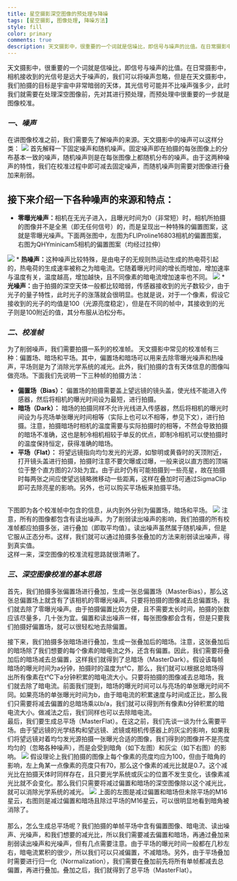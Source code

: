 ```yaml
---
title: 星空摄影深空图像的预处理与降噪
tags: [星空摄影, 图像处理, 降噪方法]
style: fill
color: primary
comments: true
description: 天文摄影中，很重要的一个词就是信噪比，即信号与噪声的比值。在日常摄影中，相机接收到的光信号是远大于噪声的，我们可以将噪声忽略，但是在天文摄影中，我们拍摄的目标是宇宙中非常暗弱的天体，其光信号可能并不比噪声强多少，此时我们就需要在处理深空图像前，先对其进行预处理，而预处理中很重要的一步就是图像校准。
---
```


天文摄影中，很重要的一个词就是信噪比，即信号与噪声的比值。在日常摄影中，相机接收到的光信号是远大于噪声的，我们可以将噪声忽略，但是在天文摄影中，我们拍摄的目标是宇宙中非常暗弱的天体，其光信号可能并不比噪声强多少，此时我们就需要在处理深空图像前，先对其进行预处理，而预处理中很重要的一步就是图像校准。

<h3><i><font>一、噪声</font></i></h3>
在讲图像校准之前，我们需要先了解噪声的来源。天文摄影中的噪声可以这样分类：
<img src="../assets/2022-5-22——img/1.jpg">
首先解释一下固定噪声和随机噪声。固定噪声即在拍摄的每张图像上的分布基本一致的噪声，随机噪声则是在每张图像上都随机分布的噪声。由于这两种噪声的特性，我们在校准过程中即可减去固定噪声，而随机噪声则需要对图像进行叠加来削弱。  

## 接下来介绍一下各种噪声的来源和特点：
  
* <b>零曝光噪声：</b>相机在无光子进入，且曝光时间为0（非常短）时，相机所拍摄的图像并不是全黑（即无任何信号）的，而是呈现出一种特殊的偏置图案，这就是零曝光噪声。下面两张图中，左图为FLIProline16803相机的偏置图案，右图为QHYminicam5相机的偏置图案（均经过拉伸）
<img src="../assets/2022-5-22——img/2.jpg">
* <b>热噪声：</b>这种噪声比较特殊，是由电子的无规则热运动生成的热电荷引起的，热电荷的生成速率被称之为暗电流。它随着曝光时间的增长而增加，增加速率与温度有关，温度越高，增加越快，且不同像素的暗电流增加速率也不同。
<img src="../assets/2022-5-22——img/3.jpg">
* <b>光噪声：</b>由于拍摄的深空天体一般都比较暗弱，传感器接收到的光子数较少，由于光子的量子特性，此时光子的涨落就会很明显。也就是说，对于一个像素，假设它接收到的光子的均值是100（光源亮度稳定），但是在不同的帧中，其接收到的光子则是100附近的值，其分布服从泊松分布。

<h3><i><font>二、校准帧</font></i></h3>
为了削弱噪声，我们需要拍摄一系列的校准帧。  
天文摄影中常见的校准帧有三种：偏置场、暗场和平场。其中，偏置场和暗场可以用来去除零曝光噪声和热噪声，平场则是为了消除光学系统的减光。此外，我们拍摄的含有天体信息的图像叫做亮场。下面我们先说明一下三种帧的拍摄方法：  


* <b>偏置场（Bias）：</b>  偏置场的拍摄需要盖上望远镜的镜头盖，使光线不能进入传感器，然后将相机的曝光时间设为最短，进行拍摄。
* <b>暗场（Dark）：</b>    暗场的拍摄同样不允许光线进入传感器，然后将相机的曝光时间设为与亮场单张曝光时间相等（实际上也可以不相等，参见下文），进行拍摄。注意，拍摄暗场时相机的温度需要与实际拍摄时的相等，不然会导致拍摄的暗场不准确，这也是制冷相机相较于单反的优点，即制冷相机可以使拍摄时的温度保持恒定，获得准确的暗场。  
* <b>平场（Flat）：</b>  将望远镜指向均匀发光的光源，如黎明或黄昏时的天顶附近，打开镜头盖进行拍摄，拍摄时注意不要欠曝或过曝，一般来说以直方图的顶端位于整个直方图的2/3处为宜。由于此时仍有可能拍摄到一些亮星，故在拍摄时每两张之间应使望远镜略微移动一些距离，这样在叠加时可通过SigmaClip即可去除亮星的影响。另外，也可以购买平场板来拍摄平场。  
<br>
下图即为各个校准帧中包含的信息，从内到外分别为偏置场，暗场和平场。
<img src="../assets/2022-5-22——img/4.jpg">
注意，所有的图像都包含有读出噪声。为了削弱读出噪声的影响，我们拍摄的所有校准帧都应拍摄多张，进行叠加（即取平均值）。读出噪声虽然属于随机噪声，但是它服从正态分布。这样，我们就可以通过拍摄多张叠加的方法来削弱读出噪声，得到真实值。
<br>
这样一来，深空图像的校准流程思路就很清晰了。
<h3><i><font>三、深空图像校准的基本思路</font></i></h3>
首先，我们拍摄多张偏置场进行叠加，生成一张总偏置场（MasterBias），那么这张总偏置场上就含有了该相机的零曝光噪声。只要将拍摄的图像减去总偏置场，我们就去除了零曝光噪声。由于拍摄偏置比较方便，且不需要太长时间，拍摄的张数应该尽量多，几十张为宜。偏置和读出噪声一样，每张图像都会含有，但是只要我们拍摄好偏置场，就可以很轻松地去除偏置。  


接下来，我们拍摄多张暗场进行叠加，生成一张叠加后的暗场。注意，这张叠加后的暗场除了我们想要的每个像素的暗电流之外，还含有偏置。因此，我们需要将叠加后的暗场减去总偏置，这样我们就得到了总暗场（MasterDark）。假设该每帧暗场的曝光时间为a分钟，拍摄时的温度为t℃，那么，我们就可以根据总暗场得出所有像素在t℃下a分钟积累的暗电流大小。只要将拍摄的图像减去总暗场，我们就去除了暗电流。前面我们提到，暗场的曝光时间可以与亮场的单张曝光时间不同。如果亮场的单张曝光时间为b，由于暗电流的积累速度与时间成正比，那么我们只需要将减去偏置的总暗场乘以b/a，我们就可以得到所有像素b分钟积累的暗电流大小。做减法之后，我们同样也可以去除暗电流。  
最后，我们要生成总平场（MasterFlat）。在这之前，我们先谈一谈为什么需要平场。由于望远镜的光学结构和望远镜、滤镜或相机传感器上的灰尘的影响，如果我们将望远镜对着均匀发光源拍摄一张曝光合适的图像，我们得到的图像并不是亮度均匀的（忽略各种噪声），而是会受到暗角（如下左图）和灰尘（如下右图）的影响。
<img src="../assets/2022-5-22——img/5.jpg">
假设理论上我们拍摄的图像上每个像素的亮度均应为100，但由于暗角的影响，左上角某一点像素的亮度只有70，那么这个像素的减光比就是0.7。这个减光比在拍摄天体时同样存在，且只要光学系统或灰尘的位置不发生变化，该像素减光比就不会变化。那么我们只需要将减过偏置和暗场的深空图像除以这个减光比，就可以消除光学系统的减光。
<img src="../assets/2022-5-22——img/6.jpg">
上面的左图是减过偏置和暗场但未除平场的M16星云，右图则是减过偏置和暗场且除过平场的M16星云，可以很明显地看到暗角被消除了。
<br>
<br>
那么，怎么生成总平场呢？我们拍摄的单帧平场中含有偏置图像、暗电流、读出噪声、光噪声，和我们想要的减光比，所以我们需要减去偏置和暗场，再通过叠加来削弱读出噪声和光噪声，但有几点需要注意。由于平场的曝光时间一般都在几秒左右，暗电流累积的很少，所以我们可以只减偏置，不减暗场。另外，由于平场叠加时需要进行归一化（Normalization），我们需要在叠加前先将所有单帧都减去总偏置，再进行叠加。叠加之后，我们就得到了总平场（MasterFlat）。